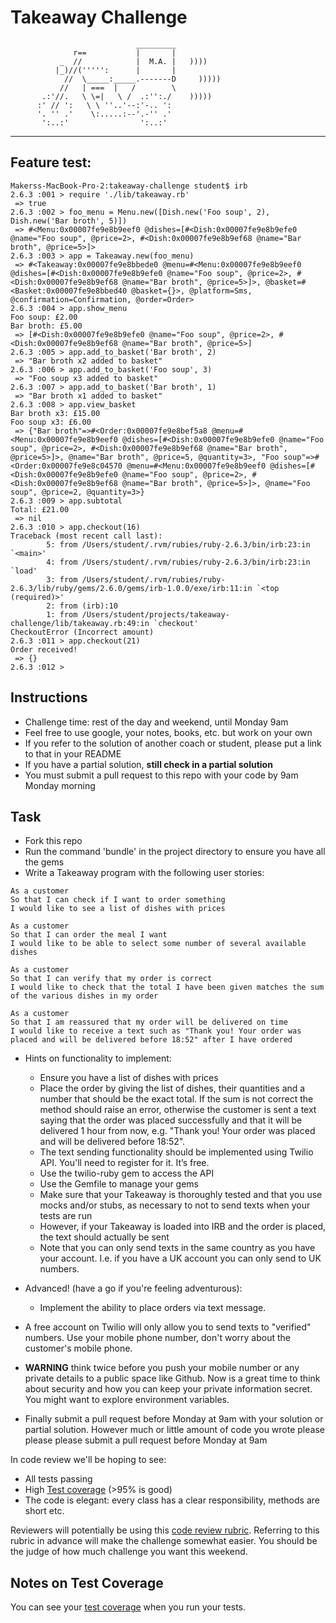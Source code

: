 Takeaway Challenge
==================
```
                            _________
              r==           |       |
           _  //            |  M.A. |   ))))
          |_)//(''''':      |       |
            //  \_____:_____.-------D     )))))
           //   | ===  |   /        \
       .:'//.   \ \=|   \ /  .:'':./    )))))
      :' // ':   \ \ ''..'--:'-.. ':
      '. '' .'    \:.....:--'.-'' .'
       ':..:'                ':..:'

 ```
-------
## Feature test:
```
Makerss-MacBook-Pro-2:takeaway-challenge student$ irb
2.6.3 :001 > require './lib/takeaway.rb'
 => true
2.6.3 :002 > foo_menu = Menu.new([Dish.new('Foo soup', 2), Dish.new('Bar broth', 5)])
 => #<Menu:0x00007fe9e8b9eef0 @dishes=[#<Dish:0x00007fe9e8b9efe0 @name="Foo soup", @price=2>, #<Dish:0x00007fe9e8b9ef68 @name="Bar broth", @price=5>]>
2.6.3 :003 > app = Takeaway.new(foo_menu)
 => #<Takeaway:0x00007fe9e8bbede0 @menu=#<Menu:0x00007fe9e8b9eef0 @dishes=[#<Dish:0x00007fe9e8b9efe0 @name="Foo soup", @price=2>, #<Dish:0x00007fe9e8b9ef68 @name="Bar broth", @price=5>]>, @basket=#<Basket:0x00007fe9e8bbed40 @basket={}>, @platform=Sms, @confirmation=Confirmation, @order=Order>
2.6.3 :004 > app.show_menu
Foo soup: £2.00
Bar broth: £5.00
 => [#<Dish:0x00007fe9e8b9efe0 @name="Foo soup", @price=2>, #<Dish:0x00007fe9e8b9ef68 @name="Bar broth", @price=5>]
2.6.3 :005 > app.add_to_basket('Bar broth', 2)
 => "Bar broth x2 added to basket"
2.6.3 :006 > app.add_to_basket('Foo soup', 3)
 => "Foo soup x3 added to basket"
2.6.3 :007 > app.add_to_basket('Bar broth', 1)
 => "Bar broth x1 added to basket"
2.6.3 :008 > app.view_basket
Bar broth x3: £15.00
Foo soup x3: £6.00
 => {"Bar broth"=>#<Order:0x00007fe9e8bef5a8 @menu=#<Menu:0x00007fe9e8b9eef0 @dishes=[#<Dish:0x00007fe9e8b9efe0 @name="Foo soup", @price=2>, #<Dish:0x00007fe9e8b9ef68 @name="Bar broth", @price=5>]>, @name="Bar broth", @price=5, @quantity=3>, "Foo soup"=>#<Order:0x00007fe9e8c04570 @menu=#<Menu:0x00007fe9e8b9eef0 @dishes=[#<Dish:0x00007fe9e8b9efe0 @name="Foo soup", @price=2>, #<Dish:0x00007fe9e8b9ef68 @name="Bar broth", @price=5>]>, @name="Foo soup", @price=2, @quantity=3>}
2.6.3 :009 > app.subtotal
Total: £21.00
 => nil
2.6.3 :010 > app.checkout(16)
Traceback (most recent call last):
        5: from /Users/student/.rvm/rubies/ruby-2.6.3/bin/irb:23:in `<main>'
        4: from /Users/student/.rvm/rubies/ruby-2.6.3/bin/irb:23:in `load'
        3: from /Users/student/.rvm/rubies/ruby-2.6.3/lib/ruby/gems/2.6.0/gems/irb-1.0.0/exe/irb:11:in `<top (required)>'
        2: from (irb):10
        1: from /Users/student/projects/takeaway-challenge/lib/takeaway.rb:49:in `checkout'
CheckoutError (Incorrect amount)
2.6.3 :011 > app.checkout(21)
Order received!
 => {}
2.6.3 :012 > 
```

Instructions
-------

* Challenge time: rest of the day and weekend, until Monday 9am
* Feel free to use google, your notes, books, etc. but work on your own
* If you refer to the solution of another coach or student, please put a link to that in your README
* If you have a partial solution, **still check in a partial solution**
* You must submit a pull request to this repo with your code by 9am Monday morning

Task
-----

* Fork this repo
* Run the command 'bundle' in the project directory to ensure you have all the gems
* Write a Takeaway program with the following user stories:

```
As a customer
So that I can check if I want to order something
I would like to see a list of dishes with prices

As a customer
So that I can order the meal I want
I would like to be able to select some number of several available dishes

As a customer
So that I can verify that my order is correct
I would like to check that the total I have been given matches the sum of the various dishes in my order

As a customer
So that I am reassured that my order will be delivered on time
I would like to receive a text such as "Thank you! Your order was placed and will be delivered before 18:52" after I have ordered
```

* Hints on functionality to implement:
  * Ensure you have a list of dishes with prices
  * Place the order by giving the list of dishes, their quantities and a number that should be the exact total. If the sum is not correct the method should raise an error, otherwise the customer is sent a text saying that the order was placed successfully and that it will be delivered 1 hour from now, e.g. "Thank you! Your order was placed and will be delivered before 18:52".
  * The text sending functionality should be implemented using Twilio API. You'll need to register for it. It’s free.
  * Use the twilio-ruby gem to access the API
  * Use the Gemfile to manage your gems
  * Make sure that your Takeaway is thoroughly tested and that you use mocks and/or stubs, as necessary to not to send texts when your tests are run
  * However, if your Takeaway is loaded into IRB and the order is placed, the text should actually be sent
  * Note that you can only send texts in the same country as you have your account. I.e. if you have a UK account you can only send to UK numbers.

* Advanced! (have a go if you're feeling adventurous):
  * Implement the ability to place orders via text message.

* A free account on Twilio will only allow you to send texts to "verified" numbers. Use your mobile phone number, don't worry about the customer's mobile phone.

* **WARNING** think twice before you push your mobile number or any private details to a public space like Github. Now is a great time to think about security and how you can keep your private information secret. You might want to explore environment variables.

* Finally submit a pull request before Monday at 9am with your solution or partial solution.  However much or little amount of code you wrote please please please submit a pull request before Monday at 9am


In code review we'll be hoping to see:

* All tests passing
* High [Test coverage](https://github.com/makersacademy/course/blob/master/pills/test_coverage.md) (>95% is good)
* The code is elegant: every class has a clear responsibility, methods are short etc.

Reviewers will potentially be using this [code review rubric](docs/review.md).  Referring to this rubric in advance will make the challenge somewhat easier.  You should be the judge of how much challenge you want this weekend.

Notes on Test Coverage
------------------

You can see your [test coverage](https://github.com/makersacademy/course/blob/master/pills/test_coverage.md) when you run your tests.
